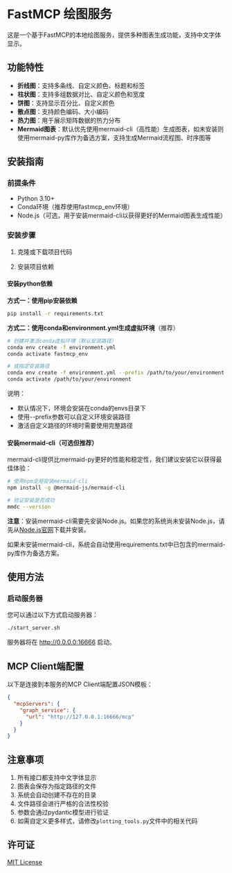 # FastMCP 绘图服务

这是一个基于FastMCP的本地绘图服务，提供多种图表生成功能，支持中文字体显示。

## 功能特性

- **折线图**：支持多条线、自定义颜色、标题和标签
- **柱状图**：支持多组数据对比、自定义颜色和宽度
- **饼图**：支持显示百分比、自定义颜色
- **散点图**：支持颜色编码、大小编码
- **热力图**：用于展示矩阵数据的热力分布
- **Mermaid图表**：默认优先使用mermaid-cli（高性能）生成图表，如未安装则使用mermaid-py库作为备选方案，支持生成Mermaid流程图、时序图等

## 安装指南

### 前提条件
- Python 3.10+ 
- Conda环境（推荐使用fastmcp_env环境）
- Node.js（可选，用于安装mermaid-cli以获得更好的Mermaid图表生成性能）

### 安装步骤

1. 克隆或下载项目代码

2. 安装项目依赖
#### 安装python依赖
   **方式一：使用pip安装依赖**
   ```bash
   pip install -r requirements.txt
   ```
   
   **方式二：使用conda和environment.yml生成虚拟环境**（推荐）
   ```bash
   # 创建并激活conda虚拟环境（默认安装路径）
   conda env create -f environment.yml
   conda activate fastmcp_env
   
   # 或指定安装路径
   conda env create -f environment.yml --prefix /path/to/your/environment
   conda activate /path/to/your/environment
   ```
   
   说明：
   - 默认情况下，环境会安装在conda的envs目录下
   - 使用--prefix参数可以自定义环境安装路径
   - 激活自定义路径的环境时需要使用完整路径

#### 安装mermaid-cli（可选但推荐）

  mermaid-cli提供比mermaid-py更好的性能和稳定性，我们建议安装它以获得最佳体验：

  ```bash
  # 使用npm全局安装mermaid-cli
  npm install -g @mermaid-js/mermaid-cli

  # 验证安装是否成功
  mmdc --version
  ```

  **注意**：安装mermaid-cli需要先安装Node.js。如果您的系统尚未安装Node.js，请先从[Node.js官网](https://nodejs.org/)下载并安装。

  如果未安装mermaid-cli，系统会自动使用requirements.txt中已包含的mermaid-py库作为备选方案。

## 使用方法

### 启动服务器

您可以通过以下方式启动服务器：

```bash
./start_server.sh
```

服务器将在 http://0.0.0.0:16666 启动。

## MCP Client端配置

以下是连接到本服务的MCP Client端配置JSON模板：

```json
{
  "mcpServers": {
    "graph_service": {
      "url": "http://127.0.0.1:16666/mcp"
    }
  }
}
```

## 注意事项

1. 所有接口都支持中文字体显示
2. 图表会保存为指定路径的文件
3. 系统会自动创建不存在的目录
4. 文件路径会进行严格的合法性校验
5. 参数会通过pydantic模型进行验证
6. 如需自定义更多样式，请修改`plotting_tools.py`文件中的相关代码

## 许可证

[MIT License](LICENSE)